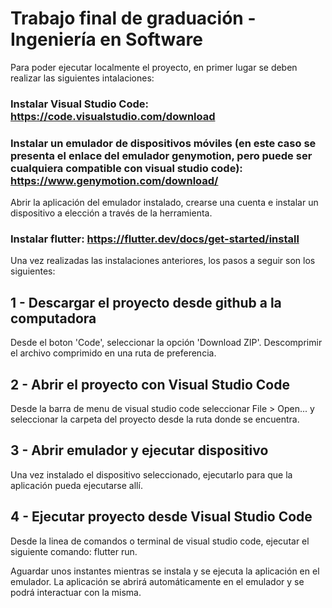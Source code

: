 # Trabajo final de graduación - Ingeniería en Software
Para poder ejecutar localmente el proyecto, en primer lugar se deben realizar las siguientes intalaciones:
### Instalar Visual Studio Code: https://code.visualstudio.com/download
### Instalar un emulador de dispositivos móviles (en este caso se presenta el enlace del emulador genymotion, pero puede ser cualquiera compatible con visual studio code): https://www.genymotion.com/download/
Abrir la aplicación del emulador instalado, crearse una cuenta e instalar un dispositivo a elección a través de la herramienta.
### Instalar flutter: https://flutter.dev/docs/get-started/install


Una vez realizadas las instalaciones anteriores, los pasos a seguir son los siguientes:

## 1 - Descargar el proyecto desde github a la computadora
Desde el boton 'Code', seleccionar la opción 'Download ZIP'.
Descomprimir el archivo comprimido en una ruta de preferencia.

## 2 - Abrir el proyecto con Visual Studio Code
Desde la barra de menu de visual studio code seleccionar File > Open... y seleccionar la carpeta del proyecto desde la ruta donde se encuentra.

## 3 - Abrir emulador y ejecutar dispositivo
Una vez instalado el dispositivo seleccionado, ejecutarlo para que la aplicación pueda ejecutarse allí.

## 4 - Ejecutar proyecto desde Visual Studio Code
Desde la linea de comandos o terminal de visual studio code, ejecutar el siguiente comando: flutter run.

Aguardar unos instantes mientras se instala y se ejecuta la aplicación en el emulador.
La aplicación se abrirá automáticamente en el emulador y se podrá interactuar con la misma.


